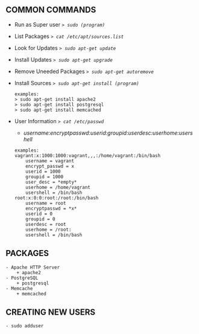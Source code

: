 ## COMMON COMMANDS
* Run as Super user _`> sudo (program)`_ <br/>

* List Packages _`> cat /etc/apt/sources.list`_ <br/>

* Look for Updates _`> sudo apt-get update`_ <br/>

* Install Updates _`> sudo apt-get upgrade`_ <br/>

* Remove Uneeded Packages _`> sudo apt-get autoremove`_ <br/>

* Install Sources _`> sudo apt-get install (program)`_ <br/>
	```	
	examples: 
	> sudo apt-get install apache2
	> sudo apt-get install postgresql
	> sudo apt-get install memcached
	```
* User Information _`> cat /etc/passwd`_ <br/>
	- _username:encryptpasswd:userid:groupid:userdesc:userhome:usershell_
	```	
	examples: 
	vagrant:x:1000:1000:vagrant,,,:/home/vagrant:/bin/bash		
		username = vagrant
		encrypt_passwd = x
		userid = 1000
		groupid = 1000
		user_desc = *empty*
		userhome = /home/vagrant
		usershell = /bin/bash
	root:x:0:0:root:/root:/bin/bash
		username = root
		encryptpasswd = *x*
		userid = 0
		groupid = 0
		userdesc = root
		userhome = /root:
		usershell = /bin/bash
	```
## PACKAGES
	- Apache HTTP Server
		+ apache2
	- PostgreSQL
		+ postgresql
	- Memcache
		+ memcached
## CREATING NEW USERS
	- sudo adduser

